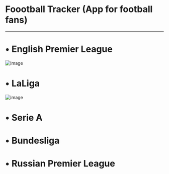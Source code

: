 # Foootball Tracker (App for football fans)
____
# • English Premier League
![image](https://github.com/olejatorqq/football-tracker/blob/master/Screenshots/EPLScreen.png)
# • LaLiga
![image](https://ibb.co/rZ5f4ZG)
# • Serie A
# • Bundesliga
# • Russian Premier League
